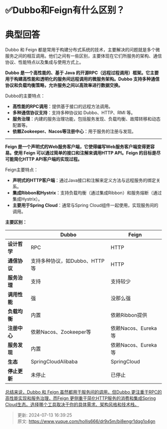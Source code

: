 # ✅Dubbo和Feign有什么区别？

# 典型回答


Dubbo 和 Feign 都是常用于构建分布式系统的技术，主要解决的问题就是多个微服务之间的相互调用。他们之间有一些区别，主要体现在它们所服务的架构、通信协议、性能特点以及集成与使用方式上。



**Dubbo 是一个高性能的、基于 Java 的开源RPC（远程过程调用）框架。它主要用于构建高性能和透明化的服务间远程调用的微服务架构。Dubbo 支持多种通信协议和负载均衡策略，允许服务之间以高效率进行数据交换。**



Dubbo的主要特点：

+ **高性能的RPC调用**：提供基于接口的远程方法调用。
+ **多种通信协议支持**：支持多种协议如 Dubbo、HTTP、RMI 等。
+ **服务治理**：内建的服务治理功能，包括服务发现、负载均衡、故障转移和动态配置等。
+ **依赖Zookeeper、Nacos等注册中心**：用于服务的注册与发现。



****

**Feign 是一个声明式的Web服务客户端，它使得编写Web服务客户端变得更容易。使用 Feign 可以通过简单的接口和注解来调用HTTP API。Feign 的目标是尽可能简化HTTP API客户端的实现过程。**



Feign主要特点：

+ **声明式的HTTP客户端**：通过Java接口和注解来定义方法与远程服务的绑定关系。
+ **集成Ribbon和Hystrix**：支持负载均衡（通过集成Ribbon）和服务熔断（通过集成Hystrix）。
+ **主要用于Spring Cloud**：通常与Spring Cloud组件一起使用，实现服务间的调用。





**主要区别：**

| | **Dubbo** | **Feign** |
| --- | --- | --- |
| **设计哲学** | RPC | HTTP |
| **通信协议** | 支持多种协议，如Dubbo、HTTP等 | HTTP |
| **服务治理** | 支持 | 支持较少 |
| **调用性能** | 强 | 没那么强 |
| **负载均衡** | 内置 | 依赖Ribbon提供 |
| **注册中心** | 依赖Nacos、Zookeeper等 | 依赖Nacos、Eureka等 |
| **服务发现** | 内置 | 依赖Nacos、Eureka等 |
| **生态** | SpringCloudAlibaba | SpringCloud |
| **停止更新** | 未停止 | 已停止 |




<u>总结来说，Dubbo 和 Feign 虽然都用于服务间的调用，但Dubbo 更注重于RPC的高性能实现和服务治理，而Feign 更侧重于简化HTTP服务的消费和集成Spring Cloud生态。选择哪个工具取决于你的具体需求、架构风格和技术栈。</u>



> 更新: 2024-07-13 16:39:25  
> 原文: <https://www.yuque.com/hollis666/dr9x5m/bi8engr1dqg1o4gn>